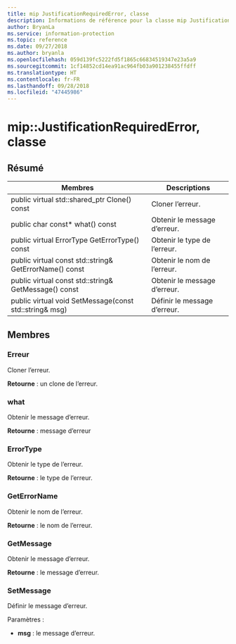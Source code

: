 ```yaml
---
title: mip JustificationRequiredError, classe
description: Informations de référence pour la classe mip JustificationRequiredError
author: BryanLa
ms.service: information-protection
ms.topic: reference
ms.date: 09/27/2018
ms.author: bryanla
ms.openlocfilehash: 059d139fc5222fd5f1865c66834519347e23a5a9
ms.sourcegitcommit: 1cf14852cd14ea91ac964fb03a901238455ffdff
ms.translationtype: HT
ms.contentlocale: fr-FR
ms.lasthandoff: 09/28/2018
ms.locfileid: "47445986"
---
```

# <a name="class-mipjustificationrequirederror"></a>mip::JustificationRequiredError, classe 
  
## <a name="summary"></a>Résumé
 Membres                        | Descriptions                                
--------------------------------|---------------------------------------------
public virtual std::shared_ptr<Error> Clone() const  |  Cloner l’erreur.
 public char const* what() const  |  Obtenir le message d’erreur.
 public virtual ErrorType GetErrorType() const  |  Obtenir le type de l’erreur.
 public virtual const std::string& GetErrorName() const  |  Obtenir le nom de l’erreur.
 public virtual const std::string& GetMessage() const  |  Obtenir le message d’erreur.
 public virtual void SetMessage(const std::string& msg)  |  Définir le message d’erreur.
  
## <a name="members"></a>Membres
  
### <a name="error"></a>Erreur
Cloner l’erreur.

  
**Retourne** : un clone de l’erreur.
  
### <a name="what"></a>what
Obtenir le message d’erreur.

  
**Retourne** : message d’erreur
  
### <a name="errortype"></a>ErrorType
Obtenir le type de l’erreur.

  
**Retourne** : le type de l’erreur.
  
### <a name="geterrorname"></a>GetErrorName
Obtenir le nom de l’erreur.

  
**Retourne** : le nom de l’erreur.
  
### <a name="getmessage"></a>GetMessage
Obtenir le message d’erreur.

  
**Retourne** : le message d’erreur.
  
### <a name="setmessage"></a>SetMessage
Définir le message d’erreur.

Paramètres :  
* **msg** : le message d’erreur.

